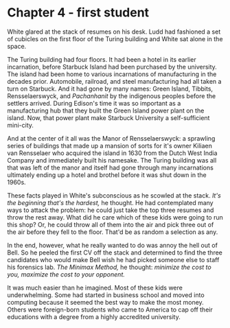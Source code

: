 # Chapter 4 - first student

White glared at the stack of resumes on his desk. Ludd had fashioned a set of cubicles on the first floor of the Turing building and White sat alone in the space.

The Turing building had four floors. It had been a hotel in its earlier incarnation, before Starbuck Island had been purchased by the university. The island had been home to various incarnations of manufacturing in the decades prior. Automobile, railroad, and steel manufacturing had all taken a turn on Starbuck. And it had gone by many names: Green Island, Tibbits, Rensselaerswyck, and _Pachanhanit_ by the indigenous peoples before the settlers arrived. During Edison's time it was so important as a manufacturing hub that they built the Green Island power plant on the island. Now, that power plant make Starbuck University a self-sufficient mini-city.

And at the center of it all was the Manor of Rensselaerswyck: a sprawling series of buildings that made up a mansion of sorts for it's owner Kiliaen van Rensselaer who acquired the island in 1630 from the Dutch West India Company and immediately built his namesake. The Turing building was all that was left of the manor and itself had gone through many incarnations ultimately ending up a hotel and brothel before it was shut down in the 1960s.

These facts played in White's subconscious as he scowled at the stack. _It's the beginning that's the hardest,_ he thought. He had contemplated many ways to attack the problem: he could just take the top three resumes and throw the rest away. What did he care which of these kids were going to run this shop? Or, he could throw all of them into the air and pick three out of the air before they fell to the floor. That'd be as random a selection as any. 

In the end, however, what he really wanted to do was annoy the hell out of Bell. So he peeled the first CV off the stack and determined to find the three candidates who would make Bell wish he had picked someone else to staff his forensics lab. _The Minimax Method,_ he thought: _minimize the cost to you, maximize the cost to your opponent._

It was much easier than he imagined. Most of these kids were underwhelming. Some had started in business school and moved into computing because it seemed the best way to make the most money. Others were foreign-born students who came to America to cap off their educations with a degree from a highly accredited university.
<!--stackedit_data:
eyJoaXN0b3J5IjpbLTkxMDQ3MTgyNSw4NDE4NTc4NF19
-->